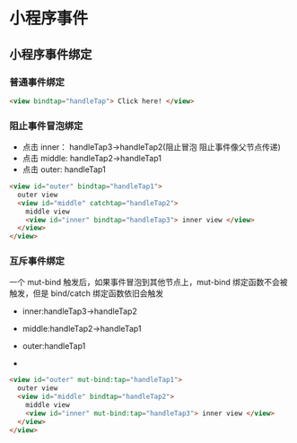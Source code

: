 # 小程序事件

## 小程序事件绑定

### 普通事件绑定

```html
<view bindtap="handleTap"> Click here! </view>
```

### 阻止事件冒泡绑定

- 点击 inner： handleTap3->handleTap2(阻止冒泡 阻止事件像父节点传递)
- 点击 middle: handleTap2->handleTap1
- 点击 outer: handleTap1

```html
<view id="outer" bindtap="handleTap1">
  outer view
  <view id="middle" catchtap="handleTap2">
    middle view
    <view id="inner" bindtap="handleTap3"> inner view </view>
  </view>
</view>
```

### 互斥事件绑定

一个 mut-bind 触发后，如果事件冒泡到其他节点上，mut-bind 绑定函数不会被触发，但是 bind/catch 绑定函数依旧会触发

- inner:handleTap3->handleTap2
- middle:handleTap2->handleTap1
- outer:handleTap1

-

```html
<view id="outer" mut-bind:tap="handleTap1">
  outer view
  <view id="middle" bindtap="handleTap2">
    middle view
    <view id="inner" mut-bind:tap="handleTap3"> inner view </view>
  </view>
</view>
```
